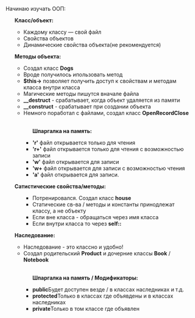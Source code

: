 Начинаю изучать ООП:
<!DOCTYPE html>
<html lang="en">
<head>
    <meta charset="UTF-8">
    <meta http-equiv="X-UA-Compatible" content="IE=edge">
    <meta name="viewport" content="width=device-width, initial-scale=1.0">
</head>
<body>
    <div>
        <ul class = "lecture1">
            <b><p>Класс/объект:</p></b>
                <ul>
                    <li>Каждому классу — свой файл</li>
                    <li>Cвойства объектов</li>
                    <li>Динамические свойства объекта(не рекомендуется)</li>
                </ul>
        </ul>
        <ul class = "lecture2">
            <b><p>Методы объекта:</p></b>
                <ul>
                    <li>Создал класс <b>Dogs</b></li>
                    <li>Вроде получилось ипользовать метод</li>
                    <li><b>$this-></b> позволяет получить доступ к свойствам и методам класса внутри класса</li>
                    <li>Магические методы пишутся вначале файла</li>
                    <li><b>__destruct</b> - срабатывает, когда объект удаляется из памяти</li>
                    <li><b>__construct</b> - срабатывает при создании объекта</li>
                    <li>Немного поработал с файлами, создал класс <b>OpenRecordClose</b></li><br>
                        <ul>
                            <b><p>Шпаргалка на память:</p></b>
                        </ul>
                            <ul>
                                <li><b>'r'</b> файл открывается только для чтения</li>
                                <li><b>'r+'</b> файл открывается только для чтения с возможностью записи</li>
                                <li><b>'w'</b> файл открывается для записи</li>
                                <li><b>'w+</b> файл открывается для записи с возможностью чтения</li>
                                <li><b>'a'</b> файл открывается для записи.</li>
                            </ul>
                </ul>
        </ul>
            <ul class = "lecture2">
                <b><p>Сатистические свойства/методы:</p></b>
                    <ul>
                        <ul>
                            <li>Потренировался. Создал класс <b>house</b></li>
                            <li>Статические св-ва / методы и константы принодлежат классу, а не объекту</li>
                            <li>Если вне класса - обращаться через имя класса</li>
                            <li>Если внутри класса то через <b>self::</b></li>
                        </ul>
                    </ul>
            </ul>
                    <ul class = "lecture3">
                        <b><p>Наследование:</p></b>
                        <ul>
                            <li>Наследование - это классно и удобно!</li>
                            <li>Создал родительский <b>Product</b> и дочерние классы <b>Book</b> / <b>Notebook</b></li><br>
                            <ul>
                            <b><p>Шпаргалка на память / Модификаторы:</p></b>
                        </ul>
                            <ul>
                                <li><b>public</b>Будет доступен везде / в классах наследниках и т.д.</li>
                                <li><b>protected</b>Только в классах где объявдены и в классах наследниках</li>
                                <li><b>private</b>Только в том классе где объявлен</li>
                            </ul>
                        </ul>
                    </ul>
    </div>
</body>
</html>
